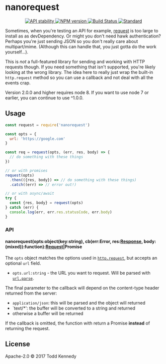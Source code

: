 # nanorequest

<div align="center">
  <!-- Stability -->
  <a href="https://nodejs.org/api/documentation.html#documentation_stability_index">
    <img src="https://img.shields.io/badge/stability-stable-green.svg?style=flat-square"
      alt="API stability" />
  </a>
  <!-- NPM version -->
  <a href="https://npmjs.org/package/nanorequest">
    <img src="https://img.shields.io/npm/v/nanorequest.svg?style=flat-square"
      alt="NPM version" />
  </a>
  <!-- Build Status -->
  <a href="https://travis-ci.org/toddself/nanorequest">
    <img src="https://img.shields.io/travis/toddself/nanorequest/master.svg?style=flat-square"
      alt="Build Status" />
  </a>
  <!-- Standard -->
  <a href="https://standardjs.com">
    <img src="https://img.shields.io/badge/code%20style-standard-brightgreen.svg?style=flat-square"
      alt="Standard" />
  </a>
</div>

Sometimes, when you're testing an API for example, [request](https://github.com/request/request)
is too large to install as as devDependency. Or might you don't need hawk
authentication? Perhaps you're just sending JSON so you don't really care about
multipart/mime.  (Although this can handle that, you just gotta do the work
yourself...).

This is *not* a full-featured library for sending and working with HTTP requests
though. If you need something that isn't supported, you're likely looking at the
wrong library. The idea here to really just wrap the built-in `http.request`
method so you can use a callback and not deal with all the events crap.

Version 2.0.0 and higher requires node 8. If you want to use node 7 or earlier,
you can continue to use ^1.0.0.

## Usage
```js
const request = require('nanorequest')

const opts = {
  url: 'https://google.com'
}

const req = request(opts, (err, res, body) => {
  // do something with these things
})

// or with promises
request(opts)
  .then(({res, body}) => // do something with these things)
  .catch((err) => // error out!)

// or with async/await
try {
  const {res, body} = request(opts)
} catch (err) {
  console.log(err, err.res.statusCode, err.body)
}
```

### API

#### nanorequest(opts:object(key:string), cb(err:Error, res:[Response](https://nodejs.org/api/http.html#http_class_http_serverresponse), body:(mixed)):function):[Request](https://nodejs.org/api/http.html#http_class_http_clientrequest)|Promise
The `opts` object matches the options used in [`http.request`](https://nodejs.org/api/http.html#http_http_request_options_callback), but accepts an optional `url` field.
* `opts.url:string` - the URL you want to request. Will be parsed with [`url.parse`](https://nodejs.org/api/url.html#url_url_parse_urlstring_parsequerystring_slashesdenotehost).

The final parameter to the callback will depend on the content-type header
returned from the server:
* `application/json`: this will be parsed and the object will returned
* `text/*': the buffer will be converted to a string and returned
* otherwise a buffer will be returned

If the callback is omitted, the function with return a Promise **instead** of
returning the request.

## License
Apache-2.0 © 2017 Todd Kennedy
